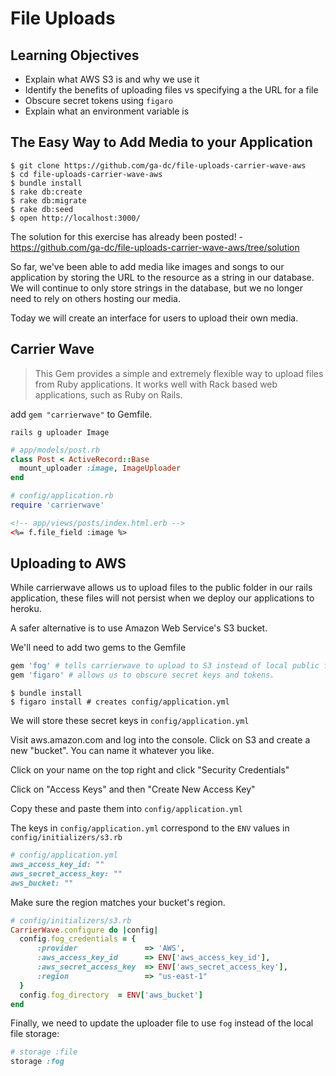 # File Uploads

## Learning Objectives

- Explain what AWS S3 is and why we use it
- Identify the benefits of uploading files vs specifying a the URL for a file
- Obscure secret tokens using `figaro`
- Explain what an environment variable is

## The Easy Way to Add Media to your Application

```
$ git clone https://github.com/ga-dc/file-uploads-carrier-wave-aws
$ cd file-uploads-carrier-wave-aws
$ bundle install
$ rake db:create
$ rake db:migrate
$ rake db:seed
$ open http://localhost:3000/
```

The solution for this exercise has already been posted! - https://github.com/ga-dc/file-uploads-carrier-wave-aws/tree/solution

So far, we've been able to add media like images and songs to our application by storing the URL to
the resource as a string in our database. We will continue to only store strings in the database, but
we no longer need to rely on others hosting our media.

Today we will create an interface for users to upload their own media.

## Carrier Wave

>This Gem provides a simple and extremely flexible way to upload files from Ruby applications. It works well with Rack based web applications, such as Ruby on Rails.

add `gem "carrierwave"` to Gemfile.

```
rails g uploader Image
```

```rb
# app/models/post.rb
class Post < ActiveRecord::Base
  mount_uploader :image, ImageUploader
end
```

```rb
# config/application.rb
require 'carrierwave'
```

```html
<!-- app/views/posts/index.html.erb -->
<%= f.file_field :image %>
```

## Uploading to AWS

While carrierwave allows us to upload files to the public folder in our rails application, these files
will not persist when we deploy our applications to heroku.

A safer alternative is to use Amazon Web Service's S3 bucket.

We'll need to add two gems to the Gemfile

```rb
gem 'fog' # tells carrierwave to upload to S3 instead of local public folder
gem 'figaro' # allows us to obscure secret keys and tokens.
```

```
$ bundle install
$ figaro install # creates config/application.yml
```

We will store these secret keys in `config/application.yml`

Visit aws.amazon.com and log into the console. Click on S3 and create a new "bucket". You can name it whatever you like.

Click on your name on the top right and click "Security Credentials"

Click on "Access Keys" and then "Create New Access Key"

Copy these and paste them into `config/application.yml`

The keys in `config/application.yml` correspond to the `ENV` values in `config/initializers/s3.rb`

```rb
# config/application.yml
aws_access_key_id: ""
aws_secret_access_key: ""
aws_bucket: ""
```

Make sure the region matches your bucket's region.

```rb
# config/initializers/s3.rb
CarrierWave.configure do |config|
  config.fog_credentials = {
      :provider               => 'AWS',
      :aws_access_key_id      => ENV['aws_access_key_id'],
      :aws_secret_access_key  => ENV['aws_secret_access_key'],
      :region                 => "us-east-1"
  }
  config.fog_directory  = ENV['aws_bucket']
end
```

Finally, we need to update the uploader file to use `fog` instead of the local file storage:

```rb
# storage :file
storage :fog
```
